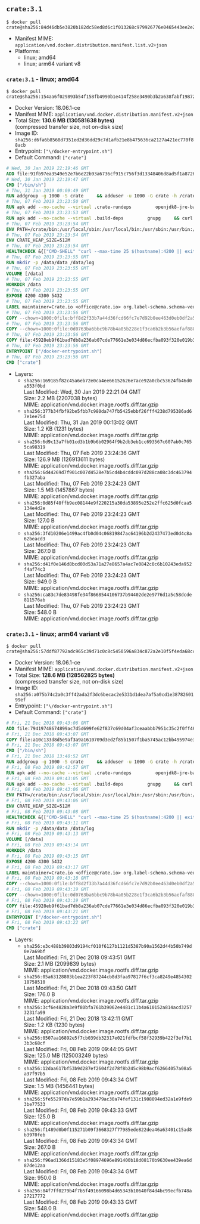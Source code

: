 ## `crate:3.1`

```console
$ docker pull crate@sha256:84d46db5e3820b182dc58ed8d6c1f013268c979926776e0465443ee2e2ced2de
```

-	Manifest MIME: `application/vnd.docker.distribution.manifest.list.v2+json`
-	Platforms:
	-	linux; amd64
	-	linux; arm64 variant v8

### `crate:3.1` - linux; amd64

```console
$ docker pull crate@sha256:154aa6f029893b54f158fb4990b1e414f258e3490b3b2a638fabf19872c80b68
```

-	Docker Version: 18.06.1-ce
-	Manifest MIME: `application/vnd.docker.distribution.manifest.v2+json`
-	Total Size: **130.6 MB (130581638 bytes)**  
	(compressed transfer size, not on-disk size)
-	Image ID: `sha256:d6fa6b8568d7351ed2d36dd29c7d1afb21e8b475636ca2127a421ec770f88acb`
-	Entrypoint: `["\/docker-entrypoint.sh"]`
-	Default Command: `["crate"]`

```dockerfile
# Wed, 30 Jan 2019 22:19:46 GMT
ADD file:91fb97ea3549e52e7b6e22b93a6736cf915c756f3d13348406d8ad5f1a872680 in / 
# Wed, 30 Jan 2019 22:19:47 GMT
CMD ["/bin/sh"]
# Thu, 31 Jan 2019 00:09:49 GMT
RUN addgroup -g 1000 -S crate     && adduser -u 1000 -G crate -h /crate -S crate
# Thu, 07 Feb 2019 23:23:50 GMT
RUN apk add --no-cache --virtual .crate-rundeps         openjdk8-jre-base         python3         openssl         curl         coreutils     && apk add --no-cache --virtual .build-deps         gnupg         tar     && curl -fSL -O https://cdn.crate.io/downloads/releases/crate-3.1.6.tar.gz     && curl -fSL -O https://cdn.crate.io/downloads/releases/crate-3.1.6.tar.gz.asc     && export GNUPGHOME="$(mktemp -d)"     && gpg --keyserver hkp://keyserver.ubuntu.com:80 --recv-keys 90C23FC6585BC0717F8FBFC37FAAE51A06F6EAEB     && gpg --batch --verify crate-3.1.6.tar.gz.asc crate-3.1.6.tar.gz     && rm -rf "$GNUPGHOME" crate-3.1.6.tar.gz.asc     && tar -xf crate-3.1.6.tar.gz -C /crate --strip-components=1     && rm crate-3.1.6.tar.gz     && ln -sf /usr/bin/python3 /usr/bin/python     && apk del .build-deps
# Thu, 07 Feb 2019 23:23:53 GMT
RUN apk add --no-cache --virtual .build-deps         gnupg     && curl -fSL -O https://cdn.crate.io/downloads/releases/crash_standalone_0.24.2    && curl -fSL -O https://cdn.crate.io/downloads/releases/crash_standalone_0.24.2.asc     && export GNUPGHOME="$(mktemp -d)"     && gpg --keyserver hkp://keyserver.ubuntu.com:80 --recv-keys 90C23FC6585BC0717F8FBFC37FAAE51A06F6EAEB     && gpg --batch --verify crash_standalone_0.24.2.asc crash_standalone_0.24.2     && rm -rf "$GNUPGHOME" crash_standalone_0.24.2.asc     && mv crash_standalone_0.24.2 /usr/local/bin/crash     && chmod +x /usr/local/bin/crash     && apk del .build-deps
# Thu, 07 Feb 2019 23:23:54 GMT
ENV PATH=/crate/bin:/usr/local/sbin:/usr/local/bin:/usr/sbin:/usr/bin:/sbin:/bin
# Thu, 07 Feb 2019 23:23:54 GMT
ENV CRATE_HEAP_SIZE=512M
# Thu, 07 Feb 2019 23:23:54 GMT
HEALTHCHECK &{["CMD-SHELL" "curl --max-time 25 $(hostname):4200 || exit 1"] "30s" "30s" "0s" '\x00'}
# Thu, 07 Feb 2019 23:23:55 GMT
RUN mkdir -p /data/data /data/log
# Thu, 07 Feb 2019 23:23:55 GMT
VOLUME [/data]
# Thu, 07 Feb 2019 23:23:55 GMT
WORKDIR /data
# Thu, 07 Feb 2019 23:23:55 GMT
EXPOSE 4200 4300 5432
# Thu, 07 Feb 2019 23:23:55 GMT
LABEL maintainer=Crate.io <office@crate.io> org.label-schema.schema-version=1.0 org.label-schema.build-date=2019-02-07T11:22:48.301309289+00:00 org.label-schema.name=crate org.label-schema.description=CrateDB is a distributed SQL database handles massive amounts of machine data in real-time. org.label-schema.url=https://crate.io/products/cratedb/ org.label-schema.vcs-url=https://github.com/crate/docker-crate org.label-schema.vendor=Crate.io org.label-schema.version=3.1.6
# Thu, 07 Feb 2019 23:23:56 GMT
COPY --chown=1000:0file:bff8d2f33b7a44d36fcd66fc7e7d92b0ee463d0eb0df2a56e42511d4f1b3e9b2 in /crate/config/crate.yml 
# Thu, 07 Feb 2019 23:23:56 GMT
COPY --chown=1000:0file:0d0763ba6bbc9b78b4a05b228e1f3ca6b2b3b56aefaf888ab848f021062291d1 in /crate/config/log4j2.properties 
# Thu, 07 Feb 2019 23:23:56 GMT
COPY file:45928eb9f61bad7db8a236ab07cde77661e3e034d86ecfba093f320e019b3ce0 in /docker-entrypoint.sh 
# Thu, 07 Feb 2019 23:23:56 GMT
ENTRYPOINT ["/docker-entrypoint.sh"]
# Thu, 07 Feb 2019 23:23:56 GMT
CMD ["crate"]
```

-	Layers:
	-	`sha256:169185f82c45a6eb72e0ca4ee66152626e7ace92a0cbc53624fb46d0a553f0bd`  
		Last Modified: Wed, 30 Jan 2019 22:21:04 GMT  
		Size: 2.2 MB (2207038 bytes)  
		MIME: application/vnd.docker.image.rootfs.diff.tar.gzip
	-	`sha256:377b34fbf92be5fbb7c980da747fb5425ebbf26fff4238d795386ad67e1ee75d`  
		Last Modified: Thu, 31 Jan 2019 00:13:02 GMT  
		Size: 1.2 KB (1231 bytes)  
		MIME: application/vnd.docker.image.rootfs.diff.tar.gzip
	-	`sha256:6d9c13a7fb01cd3b1b9b6b02964f9b2db3eb1cc693567c607ab0c7655ca98319`  
		Last Modified: Thu, 07 Feb 2019 23:24:36 GMT  
		Size: 126.9 MB (126913611 bytes)  
		MIME: application/vnd.docker.image.rootfs.diff.tar.gzip
	-	`sha256:6d44269d7f901c007d4528e7b5cd4b4cddc097d288ca08c3dc463794fb327aba`  
		Last Modified: Thu, 07 Feb 2019 23:24:23 GMT  
		Size: 1.5 MB (1457867 bytes)  
		MIME: application/vnd.docker.image.rootfs.diff.tar.gzip
	-	`sha256:0d85f40ffb9ec08144e9f220215a30da53895e252e2ffc625d0fcaa5134e4d2e`  
		Last Modified: Thu, 07 Feb 2019 23:24:23 GMT  
		Size: 127.0 B  
		MIME: application/vnd.docker.image.rootfs.diff.tar.gzip
	-	`sha256:3fd10206e1499ac4fb0d04c06819847ac64196b2d2437473ed0d4c8a62beacd3`  
		Last Modified: Thu, 07 Feb 2019 23:24:23 GMT  
		Size: 267.0 B  
		MIME: application/vnd.docker.image.rootfs.diff.tar.gzip
	-	`sha256:d41f0e146d8bcd00d53a71a27e8657a4ac7e0842c0c6b10243eda952f4af74c3`  
		Last Modified: Thu, 07 Feb 2019 23:24:23 GMT  
		Size: 949.0 B  
		MIME: application/vnd.docker.image.rootfs.diff.tar.gzip
	-	`sha256:ca83c7de83498fe34f8668544106737b94402de2e9776d1a5c58dcde811576ab`  
		Last Modified: Thu, 07 Feb 2019 23:24:23 GMT  
		Size: 548.0 B  
		MIME: application/vnd.docker.image.rootfs.diff.tar.gzip

### `crate:3.1` - linux; arm64 variant v8

```console
$ docker pull crate@sha256:57ddf87792adc965c39d71c0c8c5450596a834c872a2e10f5f4eda68cc4e9459
```

-	Docker Version: 18.06.1-ce
-	Manifest MIME: `application/vnd.docker.distribution.manifest.v2+json`
-	Total Size: **128.6 MB (128562825 bytes)**  
	(compressed transfer size, not on-disk size)
-	Image ID: `sha256:a075b74c2a0c3ff42ada2f3dc6becac2e5331d1dea7af5a0cd1e3878260199ef`
-	Entrypoint: `["\/docker-entrypoint.sh"]`
-	Default Command: `["crate"]`

```dockerfile
# Fri, 21 Dec 2018 09:43:06 GMT
ADD file:79419748674899ac7d5d699fe62f837c69d04af3ceaabbb7951c35c2f0ff46fa in / 
# Fri, 21 Dec 2018 09:43:07 GMT
COPY file:a10c133d8d5e9af3a9a1610709d3ed2f85b1507f1ba5745ac12bb495974e3fe6 in /etc/localtime 
# Fri, 21 Dec 2018 09:43:07 GMT
CMD ["/bin/sh"]
# Fri, 21 Dec 2018 13:40:52 GMT
RUN addgroup -g 1000 -S crate     && adduser -u 1000 -G crate -h /crate -S crate
# Fri, 08 Feb 2019 09:42:57 GMT
RUN apk add --no-cache --virtual .crate-rundeps         openjdk8-jre-base         python3         openssl         curl         coreutils     && apk add --no-cache --virtual .build-deps         gnupg         tar     && curl -fSL -O https://cdn.crate.io/downloads/releases/crate-3.1.6.tar.gz     && curl -fSL -O https://cdn.crate.io/downloads/releases/crate-3.1.6.tar.gz.asc     && export GNUPGHOME="$(mktemp -d)"     && gpg --keyserver hkp://keyserver.ubuntu.com:80 --recv-keys 90C23FC6585BC0717F8FBFC37FAAE51A06F6EAEB     && gpg --batch --verify crate-3.1.6.tar.gz.asc crate-3.1.6.tar.gz     && rm -rf "$GNUPGHOME" crate-3.1.6.tar.gz.asc     && tar -xf crate-3.1.6.tar.gz -C /crate --strip-components=1     && rm crate-3.1.6.tar.gz     && ln -sf /usr/bin/python3 /usr/bin/python     && apk del .build-deps
# Fri, 08 Feb 2019 09:43:05 GMT
RUN apk add --no-cache --virtual .build-deps         gnupg     && curl -fSL -O https://cdn.crate.io/downloads/releases/crash_standalone_0.24.2    && curl -fSL -O https://cdn.crate.io/downloads/releases/crash_standalone_0.24.2.asc     && export GNUPGHOME="$(mktemp -d)"     && gpg --keyserver hkp://keyserver.ubuntu.com:80 --recv-keys 90C23FC6585BC0717F8FBFC37FAAE51A06F6EAEB     && gpg --batch --verify crash_standalone_0.24.2.asc crash_standalone_0.24.2     && rm -rf "$GNUPGHOME" crash_standalone_0.24.2.asc     && mv crash_standalone_0.24.2 /usr/local/bin/crash     && chmod +x /usr/local/bin/crash     && apk del .build-deps
# Fri, 08 Feb 2019 09:43:06 GMT
ENV PATH=/crate/bin:/usr/local/sbin:/usr/local/bin:/usr/sbin:/usr/bin:/sbin:/bin
# Fri, 08 Feb 2019 09:43:06 GMT
ENV CRATE_HEAP_SIZE=512M
# Fri, 08 Feb 2019 09:43:08 GMT
HEALTHCHECK &{["CMD-SHELL" "curl --max-time 25 $(hostname):4200 || exit 1"] "30s" "30s" "0s" '\x00'}
# Fri, 08 Feb 2019 09:43:11 GMT
RUN mkdir -p /data/data /data/log
# Fri, 08 Feb 2019 09:43:13 GMT
VOLUME [/data]
# Fri, 08 Feb 2019 09:43:14 GMT
WORKDIR /data
# Fri, 08 Feb 2019 09:43:15 GMT
EXPOSE 4200 4300 5432
# Fri, 08 Feb 2019 09:43:17 GMT
LABEL maintainer=Crate.io <office@crate.io> org.label-schema.schema-version=1.0 org.label-schema.build-date=2019-02-07T11:22:48.301309289+00:00 org.label-schema.name=crate org.label-schema.description=CrateDB is a distributed SQL database handles massive amounts of machine data in real-time. org.label-schema.url=https://crate.io/products/cratedb/ org.label-schema.vcs-url=https://github.com/crate/docker-crate org.label-schema.vendor=Crate.io org.label-schema.version=3.1.6
# Fri, 08 Feb 2019 09:43:18 GMT
COPY --chown=1000:0file:bff8d2f33b7a44d36fcd66fc7e7d92b0ee463d0eb0df2a56e42511d4f1b3e9b2 in /crate/config/crate.yml 
# Fri, 08 Feb 2019 09:43:19 GMT
COPY --chown=1000:0file:0d0763ba6bbc9b78b4a05b228e1f3ca6b2b3b56aefaf888ab848f021062291d1 in /crate/config/log4j2.properties 
# Fri, 08 Feb 2019 09:43:19 GMT
COPY file:45928eb9f61bad7db8a236ab07cde77661e3e034d86ecfba093f320e019b3ce0 in /docker-entrypoint.sh 
# Fri, 08 Feb 2019 09:43:21 GMT
ENTRYPOINT ["/docker-entrypoint.sh"]
# Fri, 08 Feb 2019 09:43:22 GMT
CMD ["crate"]
```

-	Layers:
	-	`sha256:e3c488b39803d9194cf010f6127b1121d5387b90a1562d44b50b749d0e7a69bf`  
		Last Modified: Fri, 21 Dec 2018 09:43:51 GMT  
		Size: 2.1 MB (2099839 bytes)  
		MIME: application/vnd.docker.image.rootfs.diff.tar.gzip
	-	`sha256:05a63128803b1ea223f87244cb8d3faa97817f6cf3ca8249e485430218758510`  
		Last Modified: Fri, 21 Dec 2018 09:43:50 GMT  
		Size: 176.0 B  
		MIME: application/vnd.docker.image.rootfs.diff.tar.gzip
	-	`sha256:3cf6e4828a3e9f80bfa761b39062e4481c11b4a610152a814acd32573231fa99`  
		Last Modified: Fri, 21 Dec 2018 13:42:11 GMT  
		Size: 1.2 KB (1230 bytes)  
		MIME: application/vnd.docker.image.rootfs.diff.tar.gzip
	-	`sha256:0507aa16892e5f7cb039db32317e021fdfbcf58f32939b422f3ef7b13b3c68cf`  
		Last Modified: Fri, 08 Feb 2019 09:44:05 GMT  
		Size: 125.0 MB (125003249 bytes)  
		MIME: application/vnd.docker.image.rootfs.diff.tar.gzip
	-	`sha256:12daa617bf53b9d287ef2604f2d78f8b245c98b9acf62664057a08a5a37f97b5`  
		Last Modified: Fri, 08 Feb 2019 09:43:34 GMT  
		Size: 1.5 MB (1456441 bytes)  
		MIME: application/vnd.docker.image.rootfs.diff.tar.gzip
	-	`sha256:5fe55297da7e59b1a293479ac30a74fef131c1908094ed32a1e9fde93be77533`  
		Last Modified: Fri, 08 Feb 2019 09:43:33 GMT  
		Size: 125.0 B  
		MIME: application/vnd.docker.image.rootfs.diff.tar.gzip
	-	`sha256:f1489d0b0f115271b09f3668327f77985ede822dea46a63401c15ad8b3970feb`  
		Last Modified: Fri, 08 Feb 2019 09:43:34 GMT  
		Size: 267.0 B  
		MIME: application/vnd.docker.image.rootfs.diff.tar.gzip
	-	`sha256:f96ad1366d15183e5f08974696e891400b18d08170b9630ee439ea6d87de12aa`  
		Last Modified: Fri, 08 Feb 2019 09:43:34 GMT  
		Size: 950.0 B  
		MIME: application/vnd.docker.image.rootfs.diff.tar.gzip
	-	`sha256:84f7ff0279b4f7b5f49166098b4d65343b10640f84d4bc99ecfb748a27217772`  
		Last Modified: Fri, 08 Feb 2019 09:43:33 GMT  
		Size: 548.0 B  
		MIME: application/vnd.docker.image.rootfs.diff.tar.gzip

